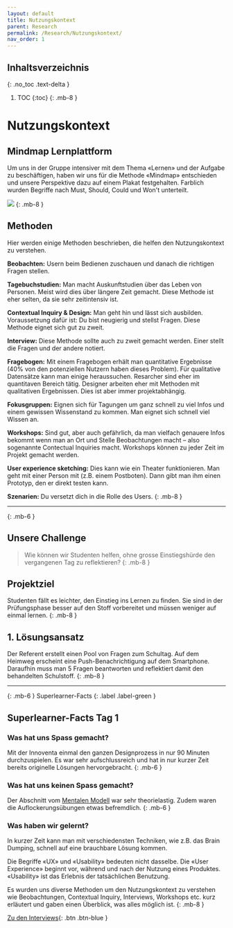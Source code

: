 ```yaml
---
layout: default
title: Nutzungskontext
parent: Research
permalink: /Research/Nutzungskontext/
nav_order: 1
---
```


## Inhaltsverzeichnis
{: .no_toc .text-delta }

1. TOC
{:toc}
{: .mb-8 }


# Nutzungskontext
## Mindmap Lernplattform
Um uns in der Gruppe intensiver mit dem Thema «Lernen» und der Aufgabe zu beschäftigen, haben wir uns für die Methode «Mindmap» entschieden und unsere Perspektive dazu auf einem Plakat festgehalten. Farblich wurden Begriffe nach Must, Should, Could und Won't unterteilt.

![](https://github.com/matthiasmeierkoch/hcd-documentation/blob/gh-pages/images/mindmap.jpg?raw=true)
{: .mb-8 }


## Methoden 
Hier werden einige Methoden beschrieben, die helfen den Nutzungskontext zu verstehen.

**Beobachten:** Usern beim Bedienen zuschauen und danach die richtigen Fragen stellen.

**Tagebuchstudien:** Man macht Auskunftstudien über das Leben von Personen.  Meist wird dies über längere Zeit gemacht. Diese Methode ist eher selten, da sie sehr zeitintensiv ist.

**Contextual Inquiry & Design:** Man geht hin und lässt sich ausbilden. Voraussetzung dafür ist: Du bist neugierig und stellst Fragen. Diese Methode eignet sich gut zu zweit.

**Interview:** Diese Methode sollte auch zu zweit gemacht werden. Einer stellt die Fragen und der andere notiert.

**Fragebogen:** Mit einem Fragebogen erhält man quantitative Ergebnisse (40% von den potenziellen Nutzern haben dieses Problem). Für qualitative Datensätze kann man einige heraussuchen. Resarcher sind eher im quantitaven Bereich tätig. Designer arbeiten eher mit Methoden mit qualitativen Ergebnissen. Dies ist aber immer projektabhängig.

**Fokusgruppen:** Eignen sich für Tagungen um ganz schnell zu viel Infos und einem gewissen Wissenstand zu kommen. Man eignet sich schnell viel Wissen an.

**Workshops:** Sind gut, aber auch gefährlich, da man vielfach genauere Infos bekommt wenn man an Ort und Stelle Beobachtungen macht – also sogenannte Contectual Inquiries macht. Workshops können zu jeder Zeit im Projekt gemacht werden.

**User experience sketching:** Dies kann wie ein Theater funktionieren. Man geht mit einer Person mit (z.B. einem Postboten). Dann gibt man ihm einen Prototyp, den er direkt testen kann.

**Szenarien:** Du versetzt dich in die Rolle des Users.
{: .mb-8 }

---
{: .mb-6 }

## Unsere Challenge
> Wie können wir Studenten helfen, ohne grosse Einstiegshürde den vergangenen Tag zu reflektieren?
{: .mb-8 }

## Projektziel
Studenten fällt es leichter, den Einstieg ins Lernen zu finden. Sie sind in der Prüfungsphase besser auf den Stoff vorbereitet und müssen weniger auf einmal lernen. 
{: .mb-8 }

## 1. Lösungsansatz
Der Referent erstellt einen Pool von Fragen zum Schultag. Auf dem Heimweg erscheint eine Push-Benachrichtigung auf dem Smartphone. Daraufhin muss man 5 Fragen beantworten und reflektiert damit den behandelten Schulstoff.
{: .mb-8 }

---
{: .mb-6 }
Superlearner-Facts
{: .label .label-green }
## Superlearner-Facts Tag 1


### Was hat uns Spass gemacht?
Mit der Innoventa einmal den ganzen Designprozess in nur 90 Minuten durchzuspielen. Es war sehr aufschlussreich und hat in nur kurzer Zeit bereits originelle Lösungen hervorgebracht.
{: .mb-6 }

### Was hat uns keinen Spass gemacht?
Der Abschnitt vom [
Mentalen Modell](https://www.netnode.ch/blog/mentale-modelle-als-zentrales-konzept-im-bereich-der-usability) war sehr theorielastig. Zudem waren die Auflockerungsübungen etwas befremdlich.
{: .mb-6 }

### Was haben wir gelernt?
In kurzer Zeit kann man mit verschiedensten Techniken, wie z.B. das Brain Dumping, schnell auf eine brauchbare Lösung kommen.

Die Begriffe «UX» und «Usability» bedeuten nicht dasselbe. Die «User Experience» beginnt vor, während und nach der Nutzung eines Produktes. «Usability» ist das Erlebnis der tatsächlichen Benutzung.

Es wurden uns diverse Methoden um den Nutzungskontext zu verstehen wie Beobachtungen, Contextual Inquiry, Interviews, Workshops etc. kurz erläutert und gaben einen Überblick, was alles möglich ist.
{: .mb-8 }


[Zu den Interviews](https://matthiasmeierkoch.github.io/hcd-documentation/Research/Research-und-Interviews/){: .btn .btn-blue }
